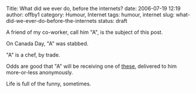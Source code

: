 Title: What did we ever do, before the internets?
date: 2006-07-19 12:19
author: offby1
category: Humour, Internet
tags: humour, internet
slug: what-did-we-ever-do-before-the-internets
status: draft

A friend of my co-worker, call him "A", is the subject of this post.

On Canada Day, "A" was stabbed.

"A" is a chef, by trade.

Odds are good that "A" will be receiving one of [these](http://www.thinkgeek.com/homeoffice/gear/86dd/), delivered to him more-or-less anonymously.

Life is full of the funny, sometimes.
